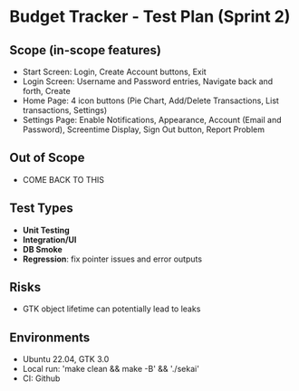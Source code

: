 # Budget Tracker - Test Plan (Sprint 2)

## Scope (in-scope features)
* Start Screen: Login, Create Account buttons, Exit
* Login Screen: Username and Password entries, Navigate back and forth, Create
* Home Page: 4 icon buttons (Pie Chart, Add/Delete Transactions, List transactions, Settings)
* Settings Page: Enable Notifications, Appearance, Account (Email and Password), Screentime Display, Sign Out button, Report Problem

## Out of Scope 
* COME BACK TO THIS 

## Test Types
* **Unit Testing** 
* **Integration/UI** 
* **DB Smoke**
* **Regression**: fix pointer issues and error outputs

## Risks
* GTK object lifetime can potentially lead to leaks 

## Environments
* Ubuntu 22.04, GTK 3.0
* Local run: 'make clean && make -B' && './sekai'
* CI: Github
